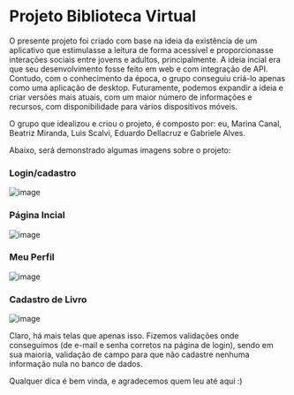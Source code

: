 # Projeto Biblioteca Virtual

O presente projeto foi criado com base na ideia da existência de um aplicativo que estimulasse a leitura de forma acessível e proporcionasse interações sociais entre jovens e adultos, principalmente. A ideia incial era que seu desenvolvimento fosse feito em web e com integração de API. Contudo, com o conhecimento da época, o grupo conseguiu criá-lo apenas como uma aplicação de desktop. Futuramente, podemos expandir a ideia e criar versões mais atuais, com um maior número de informações e recursos, com disponibilidade para vários dispositivos móveis.

O grupo que idealizou e criou o projeto, é composto por: eu, Marina Canal, Beatriz Miranda, Luis Scalvi, Eduardo Dellacruz e Gabriele Alves.

Abaixo, será demonstrado algumas imagens sobre o projeto:
### Login/cadastro
![image](https://github.com/marinacanal/ProjetoBibliotecaVirtual/assets/121324624/4ff8dbda-ec66-420b-9e3b-f53b04923d8a)

### Página Incial
![image](https://github.com/marinacanal/ProjetoBibliotecaVirtual/assets/121324624/97a1a221-751f-4d23-b846-482073c0f9ef)

### Meu Perfil
![image](https://github.com/marinacanal/ProjetoBibliotecaVirtual/assets/121324624/31903b79-b171-4051-ac1f-9bd5d6330ff6)

### Cadastro de Livro
![image](https://github.com/marinacanal/ProjetoBibliotecaVirtual/assets/121324624/62538654-ae48-4840-b7c5-40f0154ec542)

Claro, há mais telas que apenas isso. Fizemos validações onde conseguimos (de e-mail e senha corretos na página de login), sendo em sua maioria, validação de campo para que não cadastre nenhuma informação nula no banco de dados.

Qualquer dica é bem vinda, e agradecemos quem leu até aqui :)



